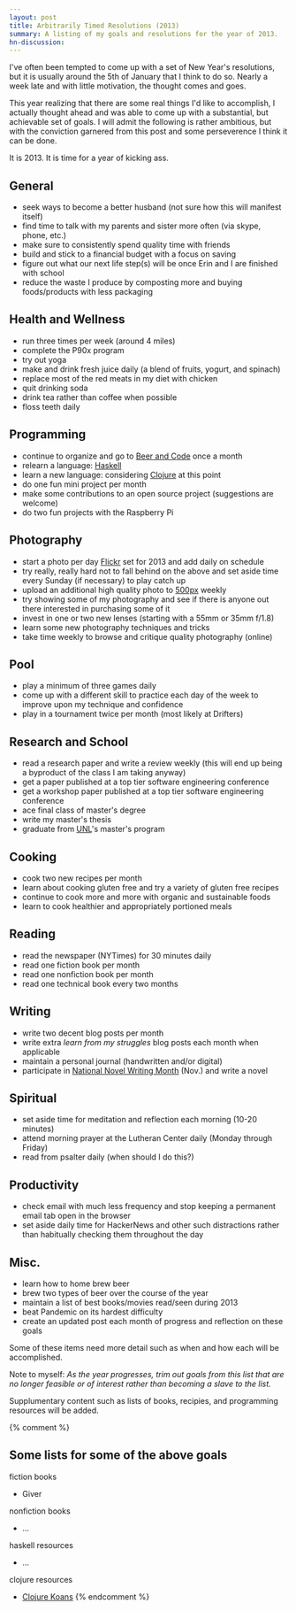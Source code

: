 ```yaml
---
layout: post
title: Arbitrarily Timed Resolutions (2013)
summary: A listing of my goals and resolutions for the year of 2013.
hn-discussion:
---
```


I've often been tempted to come up with a set of New Year's resolutions, but
it is usually around the 5th of January that I think to do so. Nearly a week
late and with little motivation, the thought comes and goes.

This year realizing that there are some real things I'd like to accomplish, I
actually thought ahead and was able to come up with a substantial, but
achievable set of goals. I will admit the following is rather ambitious, but
with the conviction garnered from this post and some perseverence I think it
can be done.

It is 2013. It is time for a year of kicking ass.

<!-- more -->

## General

- seek ways to become a better husband (not sure how this will manifest itself)
- find time to talk with my parents and sister more often (via skype, phone,
etc.)
- make sure to consistently spend quality time with friends
- build and stick to a financial budget with a focus on saving
- figure out what our next life step(s) will be once Erin and I are finished
with school
- reduce the waste I produce by composting more and buying foods/products with
less packaging

## Health and Wellness

- run three times per week (around 4 miles)
- complete the P90x program
- try out yoga
- make and drink fresh juice daily (a blend of fruits, yogurt, and spinach)
- replace most of the red meats in my diet with chicken
- quit drinking soda
- drink tea rather than coffee when possible
- floss teeth daily

## Programming

- continue to organize and go to [Beer and Code](http://beerandco.de) once a
month
- relearn a language: [Haskell](http://www.haskell.org/haskellwiki/Haskell)
- learn a new language: considering [Clojure](http://clojure.org/)
at this point
- do one fun mini project per month
- make some contributions to an open source project (suggestions are welcome)
- do two fun projects with the Raspberry Pi

## Photography

- start a photo per day [Flickr](http://www.flickr.com/photos/jbranchaud/sets/72157632410541272/with/8343153003/)
set for 2013 and add daily on schedule
- try really, really hard not to fall behind on the above and set aside time
every Sunday (if necessary) to play catch up
- upload an additional high quality photo to [500px](http://500px.com/jbrancha)
weekly
- try showing some of my photography and see if there is anyone out there
interested in purchasing some of it
- invest in one or two new lenses (starting with a 55mm or 35mm f/1.8)
- learn some new photography techniques and tricks
- take time weekly to browse and critique quality photography (online)

## Pool

- play a minimum of three games daily
- come up with a different skill to practice each day of the week to improve
upon my technique and confidence
- play in a tournament twice per month (most likely at Drifters)

## Research and School

- read a research paper and write a review weekly (this will end up being a
byproduct of the class I am taking anyway)
- get a paper published at a top tier software engineering conference
- get a workshop paper published at a top tier software engineering conference
- ace final class of master's degree
- write my master's thesis
- graduate from [UNL](http://unl.edu)'s master's program

## Cooking

- cook two new recipes per month
- learn about cooking gluten free and try a variety of gluten free recipes
- continue to cook more and more with organic and sustainable foods
- learn to cook healthier and appropriately portioned meals

## Reading

- read the newspaper (NYTimes) for 30 minutes daily
- read one fiction book per month
- read one nonfiction book per month
- read one technical book every two months

## Writing

- write two decent blog posts per month
- write extra *learn from my struggles* blog posts each month when applicable
- maintain a personal journal (handwritten and/or digital)
- participate in [National Novel Writing Month](http://www.nanowrimo.org/)
(Nov.) and write a novel

## Spiritual

- set aside time for meditation and reflection each morning (10-20 minutes)
- attend morning prayer at the Lutheran Center daily (Monday through Friday)
- read from psalter daily (when should I do this?)

## Productivity

- check email with much less frequency and stop keeping a permanent email tab
open in the browser
- set aside daily time for HackerNews and other such distractions rather than
habitually checking them throughout the day
 

## Misc.

- learn how to home brew beer
- brew two types of beer over the course of the year
- maintain a list of best books/movies read/seen during 2013
- beat Pandemic on its hardest difficulty
- create an updated post each month of progress and reflection on these goals

Some of these items need more detail such as when and how each will be accomplished.

Note to myself: *As the year progresses, trim out goals from this list that are no longer
feasible or of interest rather than becoming a slave to the list.*

Supplumentary content such as lists of books, recipies, and programming
resources will be added.

{% comment %}
## Some lists for some of the above goals

fiction books

- Giver

nonfiction books
- ...

haskell resources

- ...

clojure resources

- [Clojure Koans](http://clojurekoans.com/)
{% endcomment %}

